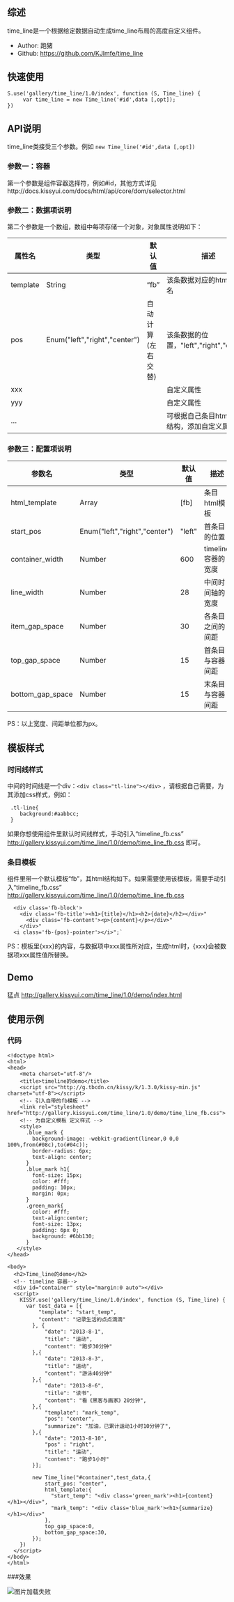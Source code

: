 ## 综述

time_line是一个根据给定数据自动生成time_line布局的高度自定义组件。

* Author: 跑猪
* Github: https://github.com/KJlmfe/time_line


## 快速使用



    S.use('gallery/time_line/1.0/index', function (S, Time_line) {
         var time_line = new Time_line('#id',data [,opt]);
    })
    


## API说明

time_line类接受三个参数。例如 `new Time_line('#id',data [,opt])`

### 参数一：容器

第一个参数是组件容器选择符，例如#id，其他方式详见http://docs.kissyui.com/docs/html/api/core/dom/selector.html

### 参数二：数据项说明
第二个参数是一个数组，数组中每项存储一个对象，对象属性说明如下：

属性名 | 类型 | 默认值 | 描述 
------------ | ------------- | ------------ | ------------ 
template | String   | “fb” | 该条数据对应的html模板名
pos | Enum("left","right","center")  | 自动计算(左右交替)  | 该条数据的位置，"left","right","center"
xxx | | |自定义属性
yyy | | |自定义属性
…   | | | 可根据自己条目html模板结构，添加自定义属性


### 参数三：配置项说明


参数名 | 类型 | 默认值 | 描述 
------------ | ------------- | ------------ | ------------ 
html_template | Array | [fb] | 条目html模板
start_pos | Enum("left","right","center")   | "left"  | 首条目的位置
container_width | Number  | 600  |	timeline容器的宽度
line_width | Number | 28  |  中间时间轴的宽度
item_gap_space | Number | 30 | 各条目之间的间距
top_gap_space| Number | 15 | 首条目与容器间距
bottom_gap_space | Number | 15 | 末条目与容器间距


PS：以上宽度、间距单位都为px。

## 模板样式

### 时间线样式


中间的时间线是一个div：`<div class="tl-line"></div>` ，请根据自己需要，为其添加css样式，例如：

     .tl-line{
     	background:#aabbcc;
     }

如果你想使用组件里默认时间线样式，手动引入“timeline_fb.css” http://gallery.kissyui.com/time_line/1.0/demo/time_line_fb.css 即可。

### 条目模板

组件里带一个默认模板“fb”，其html结构如下。如果需要使用该模板，需要手动引入“timeline_fb.css” http://gallery.kissyui.com/time_line/1.0/demo/time_line_fb.css

      <div class='fb-block'>
        <div class='fb-title'><h1>{title}</h1><h2>{date}</h2></div>"
          <div class='fb-content'><p>{content}</p></div>"
        </div>"
      <i class='fb-{pos}-pointer'></i>";`
     
PS：模板里{xxx}的内容，与数据项中xxx属性所对应，生成html时，{xxx}会被数据项xxx属性值所替换。

## Demo

猛点 http://gallery.kissyui.com/time_line/1.0/demo/index.html

## 使用示例

### 代码

    <!doctype html>
    <html>
    <head>
        <meta charset="utf-8"/>
        <title>timeline的demo</title>
        <script src="http://g.tbcdn.cn/kissy/k/1.3.0/kissy-min.js" charset="utf-8"></script>
        <!-- 引入自带的fb模板 -->
        <link rel="stylesheet" href="http://gallery.kissyui.com/time_line/1.0/demo/time_line_fb.css">
        <!-- 为自定义模板 定义样式 -->
        <style>
          .blue_mark {
            background-image: -webkit-gradient(linear,0 0,0 100%,from(#08c),to(#04c));
            border-radius: 6px;
            text-align: center;
          }
          .blue_mark h1{
            font-size: 15px;
            color: #fff;
            padding: 10px;
            margin: 0px;
          }
          .green_mark{
            color: #fff;
            text-align:center;
            font-size: 13px;
            padding: 6px 0;
            background: #6bb130;
          }
       </style>
    </head>
    
    <body>
      <h2>Time_line的demo</h2>
      <!-- timeline 容器-->
      <div id="container" style="margin:0 auto"></div>
      <script>
        KISSY.use('gallery/time_line/1.0/index', function (S, Time_line) {
          var test_data = [{
              "template": "start_temp",
              "content": "记录生活的点点滴滴"
            }, {
                "date": "2013-8-1",
                "title": "运动",
                "content": "跑步30分钟"
            },{
                "date": "2013-8-3",
                "title": "运动",
                "content": "游泳40分钟"
            },{
                "date": "2013-8-6",
                "title": "读书",
                "content": "看《黑客与画家》20分钟",
            },{
                "template": "mark_temp",
                "pos": "center",
                "summarize": "加油，已累计运动1小时10分钟了",
            },{
                "date": "2013-8-10",
                "pos" : "right",
                "title": "运动",
                "content": "跑步1小时"
            }];
    
            new Time_line("#container",test_data,{ 
                start_pos: "center",
                html_template:{
                  "start_temp": "<div class='green_mark'><h1>{content}</h1></div>",
                  "mark_temp": "<div class='blue_mark'><h1>{summarize}</h1></div>"
                },
                top_gap_space:0,
                bottom_gap_space:30,
            });
        })
      </script>
    </body>
    </html>

###效果

![图片加载失败](./demo.png)





